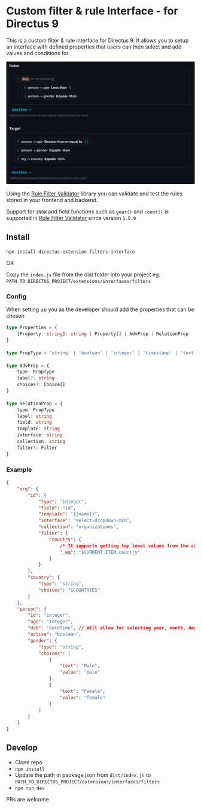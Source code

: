 # Custom filter & rule Interface - for Directus 9

This is a custom filter & rule interface for Directus 9. It allows you to setup an interface with defined properties that users can then select and add values and conditions for.

![preview](./preview.png)

Using the [Rule Filter Validator](https://github.com/u12206050/rule-filter-validator) library you can validate and test the rules stored in your frontend and backend.

Support for `$NOW` and field functions such as `year()` and `count()` is supported in [Rule Filter Validator](https://github.com/u12206050/rule-filter-validator) since version `1.5.0`


## Install

`npm install directus-extension-filters-interface`

OR

Copy the `index.js` file from the dist folder into your project eg. `PATH_TO_DIRECTUS_PROJECT/extensions/interfaces/filters`


### Config

When setting up you as the developer should add the properties that can be chosen

``` ts
type Properties = {
    [Property: string]: string | Property[] | AdvProp | RelationProp
}

type PropType = 'string' | 'boolean' | 'integer' | 'timestamp' | 'text';

type AdvProp = {
    type: PropType
    label?: string
    choices?: Choice[]
}

type RelationProp = {
    type: PropType
    label: string
    field: string
    template: string
    interface: string
    collection: string
    filter?: Filter
}
```

### Example 

``` json
{
    "org": {
        "id": {
            "type": "integer",
            "field": "id",
            "template": "{{name}}",
            "interface": "select-dropdown-m2o",
            "collection": "organizations",
            "filter": {
                "country": {
                    /* It supports getting top level values from the current item */
                    "_eq": "$CURRENT_ITEM.country"
                }
            }
        },
        "country": {
            "type": "string",
            "choices": "$COUNTRIES"
        }
    },
    "person": {
        "id": "integer",
        "age": "integer",
        "dob": "dateTime", // Will allow for selecting year, month, day, minute and second
        "active": "boolean",
        "gender": {
            "type": "string",
            "choices": [
                {
                    "text": "Male",
                    "value": "male"
                },
                {
                    "text": "Female",
                    "value": "female"
                }
            ]
        }
    }
}
```


## Develop

 - Clone repo
 - `npm install`
 - Update the path in package.json from `dist/index.js` to 
    `PATH_TO_DIRECTUS_PROJECT/extensions/interfaces/filters`
 - `npm run dev`

 PRs are welcome